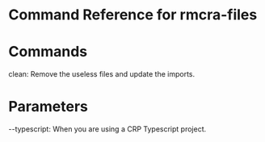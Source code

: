 # Command Reference for rmcra-files

# Commands

clean: Remove the useless files and update the imports.

# Parameters

--typescript: When you are using a CRP Typescript project.
